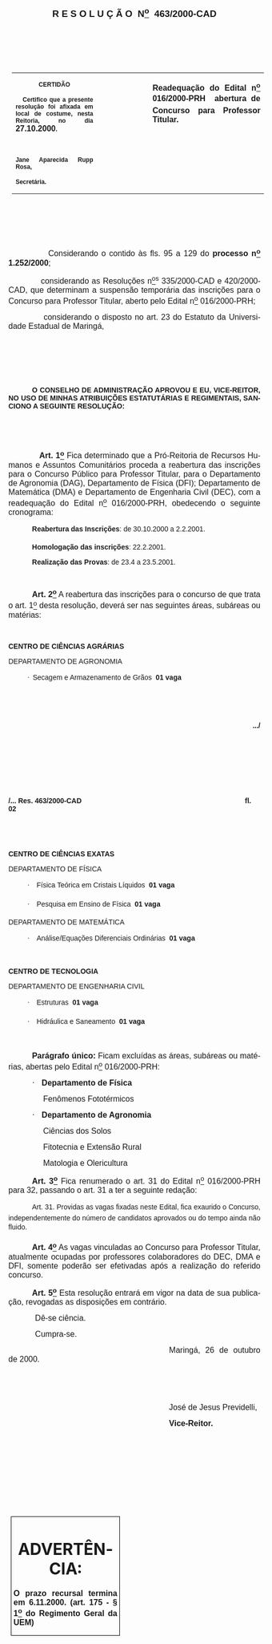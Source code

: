 <body lang=PT-BR style='tab-interval:35.45pt'>

<div class=Section1>

<p class=MsoNormal align=center style='text-align:center'><a
name="_Toc445798786"><b style='mso-bidi-font-weight:normal'><span
style='font-size:14.0pt;mso-bidi-font-size:10.0pt;font-family:Arial;mso-bidi-font-family:
"Times New Roman"'><![if !supportEmptyParas]>&nbsp;<![endif]><o:p></o:p></span></b></a></p>

<p class=MsoNormal align=center style='text-align:center'><span
style='mso-bookmark:_Toc445798786'><b style='mso-bidi-font-weight:normal'><span
style='font-size:14.0pt;mso-bidi-font-size:10.0pt;font-family:Arial;mso-bidi-font-family:
"Times New Roman"'><![if !supportEmptyParas]>&nbsp;<![endif]><o:p></o:p></span></b></span></p>

<p class=MsoNormal align=center style='text-align:center'><span
style='mso-bookmark:_Toc445798786'><b style='mso-bidi-font-weight:normal'><span
style='font-size:14.0pt;mso-bidi-font-size:10.0pt;font-family:Arial;mso-bidi-font-family:
"Times New Roman"'>R E S O L U Ç Ã O<span style="mso-spacerun: yes">  </span>N<u><sup>o</sup></u><span
style="mso-spacerun: yes">  </span>463/2000-CAD</span></b></span><span
style='mso-bookmark:_Toc445798786'><span style='font-family:Arial;mso-bidi-font-family:
"Times New Roman"'><o:p></o:p></span></span></p>

<p class=BodyText21><span style='mso-bookmark:_Toc445798786'><span
style='font-family:Arial;mso-bidi-font-family:"Times New Roman"'><![if !supportEmptyParas]>&nbsp;<![endif]><o:p></o:p></span></span></p>

<p class=BodyText21><span style='mso-bookmark:_Toc445798786'><span
style='font-family:Arial;mso-bidi-font-family:"Times New Roman"'><![if !supportEmptyParas]>&nbsp;<![endif]><o:p></o:p></span></span></p>

<p class=BodyText21><span style='mso-bookmark:_Toc445798786'><span
style='font-family:Arial;mso-bidi-font-family:"Times New Roman"'><![if !supportEmptyParas]>&nbsp;<![endif]><o:p></o:p></span></span></p>

<table border=0 cellspacing=0 cellpadding=0 style='margin-left:5.4pt;
 border-collapse:collapse;mso-padding-alt:0cm 5.4pt 0cm 5.4pt'>
 <tr>
  <td width=189 valign=top style='width:5.0cm;padding:0cm 5.4pt 0cm 5.4pt'>
  <p class=MsoNormal align=center style='text-align:center'><span
  style='mso-bookmark:_Toc445798786'><b style='mso-bidi-font-weight:normal'><span
  style='font-size:9.0pt;mso-bidi-font-size:10.0pt;font-family:Arial;
  mso-bidi-font-family:"Times New Roman"'>CERTIDÃO<o:p></o:p></span></b></span></p>
  <p class=MsoNormal style='text-align:justify'><span style='mso-bookmark:_Toc445798786'><b
  style='mso-bidi-font-weight:normal'><span style='font-size:9.0pt;mso-bidi-font-size:
  10.0pt;font-family:Arial;mso-bidi-font-family:"Times New Roman"'><span
  style="mso-spacerun: yes">   </span>Certifico que a presente resolução foi
  afixada em local de costume, nesta Reitoria, no dia </span></b></span><span
  style='mso-bookmark:_Toc445798786'><b style='mso-bidi-font-weight:normal'><span
  style='font-size:12.0pt;mso-bidi-font-size:10.0pt;font-family:Arial;
  mso-bidi-font-family:"Times New Roman"'>27.10.2000</span></b></span><span
  style='mso-bookmark:_Toc445798786'><b style='mso-bidi-font-weight:normal'><span
  style='font-size:9.0pt;mso-bidi-font-size:10.0pt;font-family:Arial;
  mso-bidi-font-family:"Times New Roman"'>.<o:p></o:p></span></b></span></p>
  <p class=MsoNormal style='text-align:justify'><span style='mso-bookmark:_Toc445798786'><b
  style='mso-bidi-font-weight:normal'><span style='font-size:9.0pt;mso-bidi-font-size:
  10.0pt;font-family:Arial;mso-bidi-font-family:"Times New Roman"'><![if !supportEmptyParas]>&nbsp;<![endif]><o:p></o:p></span></b></span></p>
  <p class=MsoNormal style='text-align:justify'><span style='mso-bookmark:_Toc445798786'><b
  style='mso-bidi-font-weight:normal'><span style='font-size:9.0pt;mso-bidi-font-size:
  10.0pt;font-family:Arial;mso-bidi-font-family:"Times New Roman"'>Jane
  Aparecida Rupp Rosa,<o:p></o:p></span></b></span></p>
  <p class=MsoNormal style='text-align:justify'><span style='mso-bookmark:_Toc445798786'><b
  style='mso-bidi-font-weight:normal'><span style='font-size:9.0pt;mso-bidi-font-size:
  10.0pt;font-family:Arial;mso-bidi-font-family:"Times New Roman"'>Secretária.<o:p></o:p></span></b></span></p>
  </td>
  <span style='mso-bookmark:_Toc445798786'></span>
  <td width=132 valign=top style='width:99.25pt;padding:0cm 5.4pt 0cm 5.4pt'><span
  style='mso-bookmark:_Toc445798786'></span>
  <p class=MsoNormal style='margin-right:-5.4pt'><![if !supportEmptyParas]>&nbsp;<![endif]><span
  style='mso-bookmark:_Toc445798786'><span style='font-size:11.0pt;mso-bidi-font-size:
  10.0pt;font-family:Arial;mso-bidi-font-family:"Times New Roman"'><o:p></o:p></span></span></p>
  </td>
  <span style='mso-bookmark:_Toc445798786'></span>
  <td width=283 valign=top style='width:212.6pt;padding:0cm 5.4pt 0cm 5.4pt'>
  <p class=MsoNormal style='text-align:justify'><span style='mso-bookmark:_Toc445798786'><b
  style='mso-bidi-font-weight:normal'><span style='font-size:12.0pt;mso-bidi-font-size:
  10.0pt;font-family:Arial;mso-bidi-font-family:"Times New Roman"'>Readequação
  do Edital n<u><sup>o</sup></u> 016/2000-PRH  abertura de Concurso para
  Professor Titular.<o:p></o:p></span></b></span></p>
  </td>
  <span style='mso-bookmark:_Toc445798786'></span>
 </tr>
</table>

<p class=BodyText21><span style='mso-bookmark:_Toc445798786'><span
style='font-family:Arial;mso-bidi-font-family:"Times New Roman"'><![if !supportEmptyParas]>&nbsp;<![endif]><o:p></o:p></span></span></p>

<p class=BodyText21><span style='mso-bookmark:_Toc445798786'><span
style='font-family:Arial;mso-bidi-font-family:"Times New Roman"'><![if !supportEmptyParas]>&nbsp;<![endif]><o:p></o:p></span></span></p>

<p class=BodyText21><span style='mso-bookmark:_Toc445798786'><span
style='font-family:Arial;mso-bidi-font-family:"Times New Roman"'><![if !supportEmptyParas]>&nbsp;<![endif]><o:p></o:p></span></span></p>

<p class=MsoNormal style='text-align:justify'><span style='mso-bookmark:_Toc445798786'><span
style='font-size:12.0pt;mso-bidi-font-size:10.0pt;font-family:Arial;mso-bidi-font-family:
"Times New Roman"'><span style='mso-tab-count:1'>            </span>Considerando
o contido às fls. 95 a 129 do <b style='mso-bidi-font-weight:normal'>processo n<u><sup>o</sup></u>
1.252/2000</b><span style='mso-bidi-font-weight:bold'>;<o:p></o:p></span></span></span></p>

<p class=MsoNormal style='text-align:justify'><span style='mso-bookmark:_Toc445798786'><span
style='font-size:12.0pt;mso-bidi-font-size:10.0pt;font-family:Arial;mso-bidi-font-family:
"Times New Roman"'><span style='mso-tab-count:1'>            </span>considerando
as Resoluções n<u><sup>o</sup></u><sup>s</sup> 335/2000-CAD e 420/2000-CAD, que
determinam a suspensão temporária das inscrições para o Concurso para Professor
Titular, aberto pelo Edital n<u><sup>o</sup></u> 016/2000-PRH;<o:p></o:p></span></span></p>

<p class=MsoNormal style='text-align:justify'><span style='mso-bookmark:_Toc445798786'><span
style='font-size:12.0pt;mso-bidi-font-size:10.0pt;font-family:Arial;mso-bidi-font-family:
"Times New Roman"'><span style='mso-tab-count:1'>            </span>considerando
o disposto no art. 23 do Estatuto da Universidade Estadual de Maringá,<o:p></o:p></span></span></p>

<p class=MsoNormal style='text-align:justify'><span style='mso-bookmark:_Toc445798786'><span
style='font-size:12.0pt;mso-bidi-font-size:10.0pt;font-family:Arial;mso-bidi-font-family:
"Times New Roman"'><![if !supportEmptyParas]>&nbsp;<![endif]><o:p></o:p></span></span></p>

<p class=MsoNormal style='text-align:justify'><span style='mso-bookmark:_Toc445798786'><span
style='font-size:12.0pt;mso-bidi-font-size:10.0pt;font-family:Arial;mso-bidi-font-family:
"Times New Roman"'><![if !supportEmptyParas]>&nbsp;<![endif]><o:p></o:p></span></span></p>

<p class=MsoNormal style='text-align:justify'><span style='mso-bookmark:_Toc445798786'><span
style='font-size:12.0pt;mso-bidi-font-size:10.0pt;font-family:Arial;mso-bidi-font-family:
"Times New Roman"'><![if !supportEmptyParas]>&nbsp;<![endif]><o:p></o:p></span></span></p>

<p class=MsoBodyTextIndent style='text-align:justify;text-indent:35.45pt;
line-height:normal'><span style='mso-bookmark:_Toc445798786'><b
style='mso-bidi-font-weight:normal'><span style='font-family:Arial;mso-bidi-font-family:
"Times New Roman"'>O CONSELHO DE ADMINISTRAÇÃO APROVOU E EU, VICE-REITOR, NO
USO DE MINHAS ATRIBUIÇÕES ESTATUTÁRIAS E REGIMENTAIS, SANCIONO A SEGUINTE RESOLUÇÃO:<o:p></o:p></span></b></span></p>

<p class=MsoNormal style='text-align:justify'><span style='mso-bookmark:_Toc445798786'><span
style='font-size:12.0pt;mso-bidi-font-size:10.0pt;font-family:Arial;mso-bidi-font-family:
"Times New Roman"'><![if !supportEmptyParas]>&nbsp;<![endif]><o:p></o:p></span></span></p>

<p class=MsoNormal style='text-align:justify'><span style='mso-bookmark:_Toc445798786'><span
style='font-size:12.0pt;mso-bidi-font-size:10.0pt;font-family:Arial;mso-bidi-font-family:
"Times New Roman"'><![if !supportEmptyParas]>&nbsp;<![endif]><o:p></o:p></span></span></p>

<p class=MsoNormal style='text-align:justify'><span style='mso-bookmark:_Toc445798786'><span
style='font-size:12.0pt;mso-bidi-font-size:10.0pt;font-family:Arial;mso-bidi-font-family:
"Times New Roman"'><span style='mso-tab-count:1'>            </span><b
style='mso-bidi-font-weight:normal'>Art. 1<u><sup>o</sup></u></b> Fica
determinado que a Pró-Reitoria de Recursos Humanos e Assuntos Comunitários
proceda a reabertura das inscrições para o Concurso Público para Professor
Titular, para o Departamento de Agronomia (DAG), Departamento de Física (DFI);
Departamento de Matemática (DMA) e Departamento de Engenharia Civil (DEC), com
a readequação do Edital n<u><sup>o</sup></u> 016/2000-PRH, obedecendo o
seguinte cronograma:<o:p></o:p></span></span></p>

<p class=MsoBodyTextIndent style='text-indent:35.45pt;line-height:normal'><span
style='mso-bookmark:_Toc445798786'><span style='font-family:Arial;mso-bidi-font-weight:
bold;mso-bidi-font-style:italic'></span></span><span style='mso-bookmark:_Toc445798786'><b
style='mso-bidi-font-weight:normal'><span style='font-family:Arial;mso-bidi-font-style:
italic'>Reabertura das Inscrições</span></b></span><span style='mso-bookmark:
_Toc445798786'><span style='font-family:Arial;mso-bidi-font-style:italic'>: de
30.10.2000 a 2.2.2001.<o:p></o:p></span></span></p>

<p class=MsoBodyTextIndent style='text-indent:35.45pt;line-height:normal'><span
style='mso-bookmark:_Toc445798786'><b style='mso-bidi-font-weight:normal'><span
style='font-family:Arial;mso-bidi-font-style:italic'>Homologação das inscrições</span></b></span><span
style='mso-bookmark:_Toc445798786'><span style='font-family:Arial;mso-bidi-font-style:
italic'>: 22.2.2001.<o:p></o:p></span></span></p>

<p class=MsoBodyTextIndent style='text-indent:35.45pt;line-height:normal'><span
style='mso-bookmark:_Toc445798786'><b style='mso-bidi-font-weight:normal'><span
style='font-family:Arial;mso-bidi-font-style:italic'>Realização das Provas</span></b></span><span
style='mso-bookmark:_Toc445798786'><span style='font-family:Arial;mso-bidi-font-style:
italic'>: de 23.4 a 23.5.2001.<o:p></o:p></span></span></p>

<p class=MsoBodyTextIndent style='text-indent:0cm;line-height:normal'><span
style='mso-bookmark:_Toc445798786'><span lang=ES-TRAD style='font-family:Arial;
mso-ansi-language:ES-TRAD;mso-bidi-font-style:italic'><![if !supportEmptyParas]>&nbsp;<![endif]><o:p></o:p></span></span></p>

<p class=MsoNormal style='text-align:justify;text-indent:35.45pt'><span
style='mso-bookmark:_Toc445798786'><b style='mso-bidi-font-weight:normal'><span
style='font-size:12.0pt;mso-bidi-font-size:10.0pt;font-family:Arial;mso-bidi-font-family:
"Times New Roman"'>Art. 2<u><sup>o</sup></u></span></b></span><span
style='mso-bookmark:_Toc445798786'><span style='font-size:12.0pt;mso-bidi-font-size:
10.0pt;font-family:Arial;mso-bidi-font-family:"Times New Roman";mso-bidi-font-weight:
bold'> A reabertura das inscrições para o concurso de que trata o art. 1<u><sup>o</sup></u>
desta resolução, deverá ser nas seguintes áreas, subáreas ou matérias:<o:p></o:p></span></span></p>

<p class=MsoBodyTextIndent style='line-height:normal'><span style='mso-bookmark:
_Toc445798786'><span style='mso-bidi-font-style:italic'><![if !supportEmptyParas]>&nbsp;<![endif]><o:p></o:p></span></span></p>

<p class=MsoBodyTextIndent style='line-height:normal'><span style='mso-bookmark:
_Toc445798786'><b><span style='font-family:Arial;mso-bidi-font-style:italic'>CENTRO
DE CIÊNCIAS AGRÁRIAS<o:p></o:p></span></b></span></p>

<p class=MsoBodyTextIndent style='line-height:normal'><span style='mso-bookmark:
_Toc445798786'><span style='font-family:Arial;mso-bidi-font-style:italic'>DEPARTAMENTO
DE AGRONOMIA<o:p></o:p></span></span></p>

<p class=MsoBodyTextIndent style='margin-left:71.4pt;text-indent:-43.05pt;
line-height:normal;mso-list:l107 level1 lfo447'><span style='mso-bookmark:_Toc445798786'><![if !supportLists]><span
style='font-family:Symbol;mso-bidi-font-family:Arial;mso-bidi-font-style:italic'>·<span
style='font:7.0pt "Times New Roman"'> </span></span><![endif]><span
style='font-family:Arial;mso-bidi-font-style:italic'><span style="mso-spacerun:
yes"> </span>Secagem e Armazenamento de Grãos<b style='mso-bidi-font-weight:
normal'>  01 vaga<o:p></o:p></b></span></span></p>

<p class=MsoBodyTextIndent style='line-height:normal'><span style='mso-bookmark:
_Toc445798786'><b style='mso-bidi-font-weight:normal'><span style='font-family:
Arial;mso-bidi-font-style:italic'><![if !supportEmptyParas]>&nbsp;<![endif]><o:p></o:p></span></b></span></p>

<p class=MsoBodyTextIndent style='line-height:normal'><span style='mso-bookmark:
_Toc445798786'><b style='mso-bidi-font-weight:normal'><span style='font-family:
Arial;mso-bidi-font-style:italic'><![if !supportEmptyParas]>&nbsp;<![endif]><o:p></o:p></span></b></span></p>

<p class=MsoBodyTextIndent align=right style='text-align:right;text-indent:
0cm;line-height:normal'><span style='mso-bookmark:_Toc445798786'><b><span
lang=ES-TRAD style='font-family:Arial;mso-ansi-language:ES-TRAD;mso-bidi-font-style:
italic'>.../<o:p></o:p></span></b></span></p>

<p class=MsoBodyTextIndent style='text-indent:0cm;line-height:normal'><span
style='mso-bookmark:_Toc445798786'><span lang=ES-TRAD style='font-family:Arial;
mso-ansi-language:ES-TRAD;mso-bidi-font-style:italic'><![if !supportEmptyParas]>&nbsp;<![endif]><o:p></o:p></span></span></p>

<p class=MsoBodyTextIndent style='text-indent:0cm;line-height:normal'><span
style='mso-bookmark:_Toc445798786'><span lang=ES-TRAD style='font-family:Arial;
mso-ansi-language:ES-TRAD;mso-bidi-font-style:italic'><![if !supportEmptyParas]>&nbsp;<![endif]><o:p></o:p></span></span></p>

<p class=MsoBodyTextIndent style='text-indent:0cm;line-height:normal'><span
style='mso-bookmark:_Toc445798786'><span lang=ES-TRAD style='font-family:Arial;
mso-ansi-language:ES-TRAD;mso-bidi-font-style:italic'><![if !supportEmptyParas]>&nbsp;<![endif]><o:p></o:p></span></span></p>

<p class=MsoBodyTextIndent style='text-indent:0cm;line-height:normal'><span
style='mso-bookmark:_Toc445798786'><span lang=ES-TRAD style='font-family:Arial;
mso-ansi-language:ES-TRAD;mso-bidi-font-style:italic'><![if !supportEmptyParas]>&nbsp;<![endif]><o:p></o:p></span></span></p>

<p class=MsoBodyTextIndent style='text-indent:0cm;line-height:normal'><span
style='mso-bookmark:_Toc445798786'><b><span lang=ES-TRAD style='font-family:
Arial;mso-ansi-language:ES-TRAD;mso-bidi-font-style:italic'>/... Res.
463/2000-CAD<span style="mso-spacerun:
yes">                                                                                   
</span>fl. 02<o:p></o:p></span></b></span></p>

<p class=MsoBodyTextIndent style='text-indent:0cm;line-height:normal'><span
style='mso-bookmark:_Toc445798786'><span lang=ES-TRAD style='font-family:Arial;
mso-ansi-language:ES-TRAD;mso-bidi-font-style:italic'><![if !supportEmptyParas]>&nbsp;<![endif]><o:p></o:p></span></span></p>

<p class=MsoBodyTextIndent style='line-height:normal'><span style='mso-bookmark:
_Toc445798786'><b style='mso-bidi-font-weight:normal'><span lang=ES-TRAD
style='font-family:Arial;mso-ansi-language:ES-TRAD;mso-bidi-font-style:italic'><![if !supportEmptyParas]>&nbsp;<![endif]><o:p></o:p></span></b></span></p>

<p class=MsoBodyTextIndent style='line-height:normal'><span style='mso-bookmark:
_Toc445798786'><b><span style='font-family:Arial;mso-bidi-font-style:italic'>CENTRO
DE CIÊNCIAS EXATAS<o:p></o:p></span></b></span></p>

<p class=MsoBodyTextIndent style='line-height:normal'><span style='mso-bookmark:
_Toc445798786'><span style='font-family:Arial;mso-bidi-font-style:italic'>DEPARTAMENTO
DE FÍSICA<o:p></o:p></span></span></p>

<p class=MsoBodyTextIndent style='margin-left:71.4pt;text-indent:-43.05pt;
line-height:normal;mso-list:l107 level1 lfo447;tab-stops:list 42.55pt'><span
style='mso-bookmark:_Toc445798786'><![if !supportLists]><span style='font-family:
Symbol;mso-bidi-font-family:Arial;mso-bidi-font-style:italic'>·<span
style='font:7.0pt "Times New Roman"'>&nbsp;&nbsp;&nbsp;&nbsp;&nbsp; </span></span><![endif]><span
style='font-family:Arial;mso-bidi-font-style:italic'>Física Teórica em Cristais
Líquidos <b style='mso-bidi-font-weight:normal'> 01 vaga<o:p></o:p></b></span></span></p>

<p class=MsoBodyTextIndent style='margin-left:71.4pt;text-indent:-43.05pt;
line-height:normal;mso-list:l107 level1 lfo447;tab-stops:list 42.55pt'><span
style='mso-bookmark:_Toc445798786'><![if !supportLists]><span style='font-family:
Symbol;mso-bidi-font-family:Arial;mso-bidi-font-style:italic'>·<span
style='font:7.0pt "Times New Roman"'>&nbsp;&nbsp;&nbsp;&nbsp;&nbsp; </span></span><![endif]><span
style='font-family:Arial;mso-bidi-font-style:italic'>Pesquisa em Ensino de
Física<b style='mso-bidi-font-weight:normal'>  01 vaga<o:p></o:p></b></span></span></p>

<p class=MsoBodyTextIndent style='line-height:normal'><span style='mso-bookmark:
_Toc445798786'><span style='font-family:Arial;mso-bidi-font-style:italic'>DEPARTAMENTO
DE MATEMÁTICA<o:p></o:p></span></span></p>

<p class=MsoBodyTextIndent style='margin-left:64.35pt;text-indent:-36.0pt;
line-height:normal;mso-list:l47 level1 lfo448;tab-stops:list 42.55pt 64.35pt'><span
style='mso-bookmark:_Toc445798786'><![if !supportLists]><span style='font-family:
Symbol;mso-bidi-font-family:Arial;mso-bidi-font-style:italic'>·<span
style='font:7.0pt "Times New Roman"'>&nbsp;&nbsp;&nbsp;&nbsp;&nbsp; </span></span><![endif]><span
style='font-family:Arial;mso-bidi-font-style:italic'>Análise/Equações
Diferenciais Ordinárias<b style='mso-bidi-font-weight:normal'>  01 vaga<o:p></o:p></b></span></span></p>

<p class=MsoBodyTextIndent style='line-height:normal'><span style='mso-bookmark:
_Toc445798786'><b style='mso-bidi-font-weight:normal'><span style='font-family:
Arial;mso-bidi-font-style:italic'><![if !supportEmptyParas]>&nbsp;<![endif]><o:p></o:p></span></b></span></p>

<p class=MsoBodyTextIndent style='line-height:normal'><span style='mso-bookmark:
_Toc445798786'><b><span style='font-family:Arial;mso-bidi-font-style:italic'>CENTRO
DE TECNOLOGIA<o:p></o:p></span></b></span></p>

<p class=MsoBodyTextIndent style='line-height:normal'><span style='mso-bookmark:
_Toc445798786'><span style='font-family:Arial;mso-bidi-font-style:italic'>DEPARTAMENTO
DE ENGENHARIA CIVIL<o:p></o:p></span></span></p>

<p class=MsoBodyTextIndent style='margin-left:64.35pt;text-indent:-36.0pt;
line-height:normal;mso-list:l47 level1 lfo448;tab-stops:list 42.55pt'><span
style='mso-bookmark:_Toc445798786'><![if !supportLists]><span style='font-family:
Symbol;mso-bidi-font-family:Arial;mso-bidi-font-style:italic'>·<span
style='font:7.0pt "Times New Roman"'>&nbsp;&nbsp;&nbsp;&nbsp;&nbsp; </span></span><![endif]><span
style='font-family:Arial;mso-bidi-font-style:italic'>Estruturas <b
style='mso-bidi-font-weight:normal'> 01 vaga<o:p></o:p></b></span></span></p>

<p class=MsoBodyTextIndent style='margin-left:64.35pt;text-indent:-36.0pt;
line-height:normal;mso-list:l47 level1 lfo448;tab-stops:list 42.55pt'><span
style='mso-bookmark:_Toc445798786'><![if !supportLists]><span style='font-family:
Symbol;mso-bidi-font-family:Arial;mso-bidi-font-style:italic'>·<span
style='font:7.0pt "Times New Roman"'>&nbsp;&nbsp;&nbsp;&nbsp;&nbsp; </span></span><![endif]><span
style='font-family:Arial;mso-bidi-font-style:italic'>Hidráulica e Saneamento<b
style='mso-bidi-font-weight:normal'>  01 vaga<o:p></o:p></b></span></span></p>

<p class=MsoNormal style='text-align:justify;text-indent:35.45pt'><span
style='mso-bookmark:_Toc445798786'><b style='mso-bidi-font-weight:normal'><span
style='font-size:12.0pt;mso-bidi-font-size:10.0pt;font-family:Arial;mso-bidi-font-family:
"Times New Roman"'><span style="mso-spacerun: yes"> </span><o:p></o:p></span></b></span></p>

<p class=MsoNormal style='text-align:justify;text-indent:35.4pt'><span
style='mso-bookmark:_Toc445798786'><b style='mso-bidi-font-weight:normal'><span
style='font-size:12.0pt;mso-bidi-font-size:10.0pt;font-family:Arial;mso-bidi-font-family:
"Times New Roman"'>Parágrafo único: </span></b></span><span style='mso-bookmark:
_Toc445798786'><span style='font-size:12.0pt;mso-bidi-font-size:10.0pt;
font-family:Arial;mso-bidi-font-family:"Times New Roman";mso-bidi-font-weight:
bold'>Ficam excluídas as áreas, subáreas ou matérias, abertas pelo Edital n<u><sup>o</sup></u>
016/2000-PRH:<o:p></o:p></span></span></p>

<p class=MsoNormal style='margin-left:71.4pt;text-align:justify;text-indent:
-35.95pt;mso-list:l107 level1 lfo447;tab-stops:list 49.65pt'><span
style='mso-bookmark:_Toc445798786'><![if !supportLists]><span style='font-size:
12.0pt;mso-bidi-font-size:10.0pt;font-family:Symbol'>·<span style='font:7.0pt "Times New Roman"'>&nbsp;&nbsp;&nbsp;&nbsp;&nbsp;
</span></span><![endif]><b style='mso-bidi-font-weight:normal'><span
style='font-size:12.0pt;mso-bidi-font-size:10.0pt;font-family:Arial;mso-bidi-font-family:
"Times New Roman"'>Departamento de Física<o:p></o:p></span></b></span></p>

<p class=MsoNormal style='margin-left:35.45pt;text-align:justify'><span
style='mso-bookmark:_Toc445798786'><span style='font-size:12.0pt;mso-bidi-font-size:
10.0pt;font-family:Arial;mso-bidi-font-family:"Times New Roman";mso-bidi-font-weight:
bold'><span style="mso-spacerun: yes">     </span>Fenômenos Fototérmicos<o:p></o:p></span></span></p>

<p class=MsoNormal style='margin-left:71.4pt;text-align:justify;text-indent:
-35.95pt;mso-list:l107 level1 lfo447;tab-stops:list 49.65pt'><span
style='mso-bookmark:_Toc445798786'><![if !supportLists]><span style='font-size:
12.0pt;mso-bidi-font-size:10.0pt;font-family:Symbol'>·<span style='font:7.0pt "Times New Roman"'>&nbsp;&nbsp;&nbsp;&nbsp;&nbsp;
</span></span><![endif]><b style='mso-bidi-font-weight:normal'><span
style='font-size:12.0pt;mso-bidi-font-size:10.0pt;font-family:Arial;mso-bidi-font-family:
"Times New Roman"'>Departamento de Agronomia<o:p></o:p></span></b></span></p>

<p class=MsoNormal style='margin-left:35.45pt;text-align:justify'><span
style='mso-bookmark:_Toc445798786'><span style='font-size:12.0pt;mso-bidi-font-size:
10.0pt;font-family:Arial;mso-bidi-font-family:"Times New Roman";mso-bidi-font-weight:
bold'><span style="mso-spacerun: yes">     </span>Ciências dos Solos<o:p></o:p></span></span></p>

<p class=MsoNormal style='margin-left:35.45pt;text-align:justify'><span
style='mso-bookmark:_Toc445798786'><span style='font-size:12.0pt;mso-bidi-font-size:
10.0pt;font-family:Arial;mso-bidi-font-family:"Times New Roman";mso-bidi-font-weight:
bold'><span style="mso-spacerun: yes">     </span>Fitotecnia e Extensão Rural<o:p></o:p></span></span></p>

<p class=MsoNormal style='margin-left:35.45pt;text-align:justify'><span
style='mso-bookmark:_Toc445798786'><span style='font-size:12.0pt;mso-bidi-font-size:
10.0pt;font-family:Arial;mso-bidi-font-family:"Times New Roman";mso-bidi-font-weight:
bold'><span style="mso-spacerun: yes">     </span>Matologia e Olericultura<o:p></o:p></span></span></p>

<p class=MsoNormal style='text-align:justify;text-indent:35.4pt'><span
style='mso-bookmark:_Toc445798786'><b style='mso-bidi-font-weight:normal'><span
style='font-size:12.0pt;mso-bidi-font-size:10.0pt;font-family:Arial;mso-bidi-font-family:
"Times New Roman"'>Art. 3<u><sup>o</sup></u></span></b></span><span
style='mso-bookmark:_Toc445798786'><span style='font-size:12.0pt;mso-bidi-font-size:
10.0pt;font-family:Arial;mso-bidi-font-family:"Times New Roman";mso-bidi-font-weight:
bold'> Fica renumerado o art. 31 do Edital n<u><sup>o</sup></u> 016/2000-PRH
para 32, passando o art. 31 a ter a seguinte redação:<o:p></o:p></span></span></p>

<p class=MsoBodyTextIndent style='text-align:justify;text-indent:35.4pt;
line-height:normal'><span style='mso-bookmark:_Toc445798786'><span
style='font-family:Arial;mso-bidi-font-weight:bold'>Art. 31. Providas as vagas
fixadas neste Edital, fica exaurido o Concurso, independentemente do número de
candidatos aprovados ou do tempo ainda não fluido.<o:p></o:p></span></span></p>

<p class=MsoNormal style='text-align:justify;text-indent:35.4pt'><span
style='mso-bookmark:_Toc445798786'><b style='mso-bidi-font-weight:normal'><span
style='font-size:12.0pt;mso-bidi-font-size:10.0pt;font-family:Arial;mso-bidi-font-family:
"Times New Roman"'>Art. 4<u><sup>o</sup></u></span></b></span><span
style='mso-bookmark:_Toc445798786'><span style='font-size:12.0pt;mso-bidi-font-size:
10.0pt;font-family:Arial;mso-bidi-font-family:"Times New Roman";mso-bidi-font-weight:
bold'> As vagas vinculadas ao Concurso para Professor Titular, atualmente
ocupadas por professores colaboradores do DEC, DMA e DFI, somente poderão ser
efetivadas após a realização do referido concurso.<o:p></o:p></span></span></p>

<p class=MsoNormal style='text-align:justify;text-indent:35.4pt'><span
style='mso-bookmark:_Toc445798786'><b style='mso-bidi-font-weight:normal'><span
style='font-size:12.0pt;mso-bidi-font-size:10.0pt;font-family:Arial;mso-bidi-font-family:
"Times New Roman"'>Art. 5<u><sup>o</sup></u> </span></b></span><span
style='mso-bookmark:_Toc445798786'><span style='font-size:12.0pt;mso-bidi-font-size:
10.0pt;font-family:Arial;mso-bidi-font-family:"Times New Roman"'>Esta resolução
entrará em vigor na data de sua publicação, revogadas as disposições em
contrário.<o:p></o:p></span></span></p>

<p class=MsoNormal style='text-align:justify'><span style='mso-bookmark:_Toc445798786'><span
style='font-size:12.0pt;mso-bidi-font-size:10.0pt;font-family:Arial;mso-bidi-font-family:
"Times New Roman"'><span style='mso-tab-count:1'>            </span>Dê-se
ciência.<o:p></o:p></span></span></p>

<p class=MsoNormal style='text-align:justify'><span style='mso-bookmark:_Toc445798786'><span
style='font-size:12.0pt;mso-bidi-font-size:10.0pt;font-family:Arial;mso-bidi-font-family:
"Times New Roman"'><span style='mso-tab-count:1'>            </span>Cumpra-se.<o:p></o:p></span></span></p>

<p class=MsoNormal style='text-align:justify;text-indent:241.0pt'><span
style='mso-bookmark:_Toc445798786'><span style='font-size:12.0pt;mso-bidi-font-size:
10.0pt;font-family:Arial;mso-bidi-font-family:"Times New Roman"'>Maringá, 26 de
outubro de 2000.<o:p></o:p></span></span></p>

<p class=MsoNormal style='text-align:justify;text-indent:241.0pt'><span
style='mso-bookmark:_Toc445798786'><span style='font-size:12.0pt;mso-bidi-font-size:
10.0pt;font-family:Arial;mso-bidi-font-family:"Times New Roman"'><![if !supportEmptyParas]>&nbsp;<![endif]><o:p></o:p></span></span></p>

<p class=MsoNormal style='text-align:justify;text-indent:241.0pt'><span
style='mso-bookmark:_Toc445798786'><span style='font-size:12.0pt;mso-bidi-font-size:
10.0pt;font-family:Arial;mso-bidi-font-family:"Times New Roman"'><![if !supportEmptyParas]>&nbsp;<![endif]><o:p></o:p></span></span></p>

<p class=MsoNormal style='text-align:justify;text-indent:241.0pt'><span
style='mso-bookmark:_Toc445798786'><span style='font-size:12.0pt;mso-bidi-font-size:
10.0pt;font-family:Arial;mso-bidi-font-family:"Times New Roman"'>José de Jesus
Previdelli,<o:p></o:p></span></span></p>

<p class=MsoNormal style='text-align:justify;text-indent:241.0pt'><span
style='mso-bookmark:_Toc445798786'><b style='mso-bidi-font-weight:normal'><span
style='font-size:12.0pt;mso-bidi-font-size:10.0pt;font-family:Arial;mso-bidi-font-family:
"Times New Roman"'>Vice-Reitor.<o:p></o:p></span></b></span></p>

<p class=MsoNormal style='text-align:justify;text-indent:241.0pt'><span
style='mso-bookmark:_Toc445798786'><b style='mso-bidi-font-weight:normal'><span
style='font-size:12.0pt;mso-bidi-font-size:10.0pt;font-family:Arial;mso-bidi-font-family:
"Times New Roman"'><![if !supportEmptyParas]>&nbsp;<![endif]><o:p></o:p></span></b></span></p>

<p class=MsoNormal style='text-align:justify;text-indent:241.0pt'><span
style='mso-bookmark:_Toc445798786'><b style='mso-bidi-font-weight:normal'><span
style='font-size:12.0pt;mso-bidi-font-size:10.0pt;font-family:Arial;mso-bidi-font-family:
"Times New Roman"'><![if !supportEmptyParas]>&nbsp;<![endif]><o:p></o:p></span></b></span></p>

<p class=MsoNormal style='text-align:justify;text-indent:241.0pt'><span
style='mso-bookmark:_Toc445798786'><b style='mso-bidi-font-weight:normal'><span
style='font-size:12.0pt;mso-bidi-font-size:10.0pt;font-family:Arial;mso-bidi-font-family:
"Times New Roman"'><![if !supportEmptyParas]>&nbsp;<![endif]><o:p></o:p></span></b></span></p>

<p class=MsoNormal style='text-align:justify;text-indent:241.0pt'><span
style='mso-bookmark:_Toc445798786'><b style='mso-bidi-font-weight:normal'><span
style='font-size:12.0pt;mso-bidi-font-size:10.0pt;font-family:Arial;mso-bidi-font-family:
"Times New Roman"'><![if !supportEmptyParas]>&nbsp;<![endif]><o:p></o:p></span></b></span></p>

<p class=MsoNormal style='text-align:justify;text-indent:241.0pt'><span
style='mso-bookmark:_Toc445798786'><b style='mso-bidi-font-weight:normal'><span
style='font-size:12.0pt;mso-bidi-font-size:10.0pt;font-family:Arial;mso-bidi-font-family:
"Times New Roman"'><![if !supportEmptyParas]>&nbsp;<![endif]><o:p></o:p></span></b></span></p>

<table border=1 cellspacing=0 cellpadding=0 style='margin-left:3.5pt;
 border-collapse:collapse;border:none;mso-border-alt:solid windowtext .5pt;
 mso-padding-alt:0cm 3.5pt 0cm 3.5pt'>
 <tr>
  <td width=207 valign=top style='width:155.6pt;border:solid windowtext .5pt;
  padding:0cm 3.5pt 0cm 3.5pt'>
  <h1 align=center style='text-align:center'><span style='mso-bookmark:_Toc445798786'>ADVERTÊNCIA:</span></h1>
  <p class=MsoNormal style='text-align:justify'><span style='mso-bookmark:_Toc445798786'><b
  style='mso-bidi-font-weight:normal'><span style='font-family:Arial;
  mso-bidi-font-family:"Times New Roman"'>O prazo recursal termina em </span></b></span><span
  style='mso-bookmark:_Toc445798786'><b style='mso-bidi-font-weight:normal'><span
  style='font-size:12.0pt;mso-bidi-font-size:10.0pt;font-family:Arial;
  mso-bidi-font-family:"Times New Roman"'>6.11.2000</span></b></span><span
  style='mso-bookmark:_Toc445798786'><b style='mso-bidi-font-weight:normal'><span
  style='font-family:Arial;mso-bidi-font-family:"Times New Roman"'>. (art. 175
  - § 1<u><sup>o</sup></u> do Regimento Geral da UEM)</span></b></span><span
  style='mso-bookmark:_Toc445798786'><span style='font-family:Arial;mso-bidi-font-family:
  "Times New Roman"'><o:p></o:p></span></span></p>
  </td>
  <span style='mso-bookmark:_Toc445798786'></span>
 </tr>
</table>

<span style='mso-bookmark:_Toc445798786'></span>

<p class=MsoNormal><![if !supportEmptyParas]>&nbsp;<![endif]><o:p></o:p></p>

</div>

</body>
